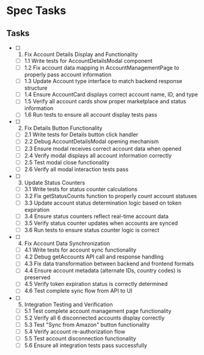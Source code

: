 # Spec Tasks

## Tasks

- [ ] 1. Fix Account Details Display and Functionality
  - [ ] 1.1 Write tests for AccountDetailsModal component
  - [ ] 1.2 Fix account data mapping in AccountManagementPage to properly pass account information
  - [ ] 1.3 Update Account type interface to match backend response structure
  - [ ] 1.4 Ensure AccountCard displays correct account name, ID, and type
  - [ ] 1.5 Verify all account cards show proper marketplace and status information
  - [ ] 1.6 Run tests to ensure all account display tests pass

- [ ] 2. Fix Details Button Functionality
  - [ ] 2.1 Write tests for Details button click handler
  - [ ] 2.2 Debug AccountDetailsModal opening mechanism
  - [ ] 2.3 Ensure modal receives correct account data when opened
  - [ ] 2.4 Verify modal displays all account information correctly
  - [ ] 2.5 Test modal close functionality
  - [ ] 2.6 Verify all modal interaction tests pass

- [ ] 3. Update Status Counters
  - [ ] 3.1 Write tests for status counter calculations
  - [ ] 3.2 Fix getStatusCounts function to properly count account statuses
  - [ ] 3.3 Update account status determination logic based on token expiration
  - [ ] 3.4 Ensure status counters reflect real-time account data
  - [ ] 3.5 Verify status counter updates when accounts are synced
  - [ ] 3.6 Run tests to ensure status counter logic is correct

- [ ] 4. Fix Account Data Synchronization
  - [ ] 4.1 Write tests for account sync functionality
  - [ ] 4.2 Debug getAccounts API call and response handling
  - [ ] 4.3 Fix data transformation between backend and frontend formats
  - [ ] 4.4 Ensure account metadata (alternate IDs, country codes) is preserved
  - [ ] 4.5 Verify token expiration status is correctly determined
  - [ ] 4.6 Test complete sync flow from API to UI

- [ ] 5. Integration Testing and Verification
  - [ ] 5.1 Test complete account management page functionality
  - [ ] 5.2 Verify all 6 disconnected accounts display correctly
  - [ ] 5.3 Test "Sync from Amazon" button functionality
  - [ ] 5.4 Verify account re-authorization flow
  - [ ] 5.5 Test account disconnection functionality
  - [ ] 5.6 Ensure all integration tests pass successfully